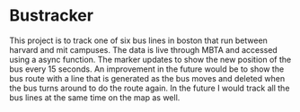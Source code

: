 # Bustracker
This project is to track one of six bus lines in boston that run between harvard and mit campuses. 
The data is live through MBTA and accessed using a async function. 
The marker updates to show the new position of the bus every 15 seconds.
An improvement in the future would be to show the bus route with a line that is generated as the bus moves and deleted when the bus turns around to do the route again. In the future I would track all the bus lines at the same time on the map as well. 


